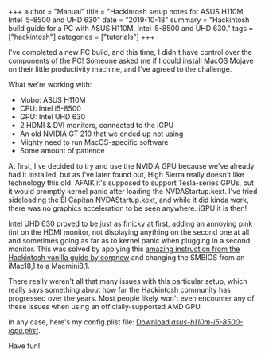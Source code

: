 +++
author = "Manual"
title = "Hackintosh setup notes for ASUS H110M, Intel i5-8500 and UHD 630"
date = "2019-10-18"
summary = "Hackintosh build guide for a PC with ASUS H110M, Intel i5-8500 and UHD 630."
tags = ["hackintosh"]
categories = ["tutorials"]
+++

I've completed a new PC build, and this time, I didn't have control over the components of the PC! Someone asked me if I could install MacOS Mojave on their little productivity machine, and I've agreed to the challenge.

What we're working with:

* Mobo: ASUS H110M
* CPU: Intel i5-8500
* GPU: Intel UHD 630
* 2 HDMI & DVI monitors, connected to the iGPU
* An old NVIDIA GT 210 that we ended up not using
* Mighty need to run MacOS-specific software
* Some amount of patience

At first, I've decided to try and use the NVIDIA GPU because we've already had it installed, but as I've later found out, High Sierra really doesn't like technology this old. AFAIK it's supposed to support Tesla-series GPUs, but it would promptly kernel panic after loading the NVDAStartup.kext. I've tried sideloading the El Capitan NVDAStartup.kext, and while it did kinda work, there was no graphics acceleration to be seen anywhere. iGPU it is then!

Intel UHD 630 proved to be just as finicky at first, adding an annoying pink tint on the HDMI monitor, not displaying anything on the second one at all and sometimes going as far as to kernel panic when plugging in a second monitor. This was solved by applying this [amazing instruction from the Hackintosh vanilla guide by corpnew]([https://hackintosh.gitbook.io/-r-hackintosh-vanilla-desktop-guide/config.plist-per-hardware/coffee-lake#pink-purple-tint) and changing the SMBIOS from an iMac18,1 to a Macmini8,1.

There really weren't all that many issues with this particular setup, which really says something about how far the Hackintosh community has progressed over the years. Most people likely won't even encounter any of these issues when using an officially-supported AMD GPU.

In any case, here's my config.plist file: [Download *asus-h110m-i5-8500-igpu.plist*](/post_files/2019-10-18-asus_h110m_i5-8500_hackintosh/asus-h110m-i5-8500-igpu.plist).

Have fun!
